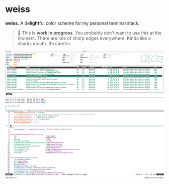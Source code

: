 # weiss

**weiss**. A de**light**ful color scheme for my personal terminal stack.

> 🚧 This is **work in progress**. You probably don't want to use this at the moment.
> There are lots of sharp edges everywhere. Kinda like a sharks mouth. Be careful.

![weiss](assets/screenshot.png "weiss")
